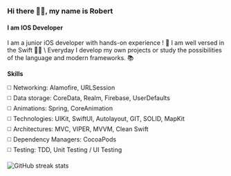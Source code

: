 ### Hi there ✋🏼, my name is Robert
#### I am IOS Developer

I am a junior iOS developer with hands-on experience ! 🐸
I am well versed in the Swift ✌🏻 \ 
Everyday I develop my own projects or study the possibilities of the language and modern frameworks. 📚

**Skills** 

◻️ Networking: Alamofire, URLSession \
◻️ Data storage: CoreData, Realm, Firebase, UserDefaults \
◻️ Animations: Spring, CoreAnimation \
◻️ Technologies: UIKit, SwiftUI, Autolayout, GIT, SOLID, MapKit \
◻️ Architectures: MVС, VIPER, MVVM, Clean Swift\
◻️ Dependency Managers: CocoaPods \
◻️ Testing: TDD, Unit Testing / UI Testing 



![GitHub streak stats](https://github-readme-streak-stats.herokuapp.com/?user=Frankxz)  
